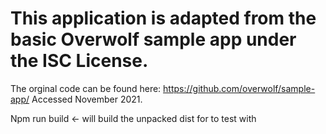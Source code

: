 # This application is adapted from the basic Overwolf sample app under the ISC License. 
The orginal code can be found here: https://github.com/overwolf/sample-app/
Accessed November 2021.

Npm run build   <- will build the unpacked dist for to test with